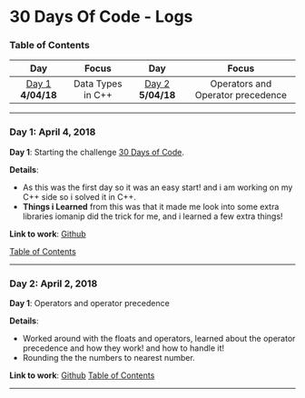 # 30 Days Of Code - Logs
<a name="toc"></a>
### Table of Contents
|Day|Focus|Day|Focus|
|:---:|:-----:|:---:|:-----:|
|[Day 1](#day-1) **4/04/18**| Data Types in C++|[Day 2](#day-2) **5/04/18**| Operators and Operator precedence |

------------
<a name="day-1"></a>
### Day 1: April 4, 2018

**Day 1**: Starting the challenge [30 Days of Code](http://hackerrank.com).

**Details**:

 - As this was the first day so it was an easy start! and i am working on my C++ side so i solved it in C++.
 - **Things i Learned** from this was that it made me look into some extra libraries iomanip did the trick for me, and i learned a few extra things!

**Link to work**: [Github](https://github.com/naumanafsar/30-days-of-code/blob/master/datatypes.cpp)

[Table of Contents](#toc)

----------

<a name="day-2"></a>

### Day 2: April 2, 2018

**Day 1**: Operators and operator precedence

**Details**:

- Worked around with the floats and operators, learned about the operator precedence and how they work! and how to handle it!
- Rounding the the numbers to nearest number.

**Link to work**: [Github]()
[Table of Contents](#toc)

-----------
